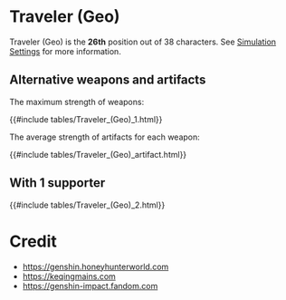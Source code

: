 # Traveler (Geo)

Traveler (Geo) is the **26th** position out of 38 characters. See [Simulation Settings](./simulation_settings.md) for more information.

## Alternative weapons and artifacts

The maximum strength of weapons:

{{#include tables/Traveler_(Geo)_1.html}}

The average strength of artifacts for each weapon:

{{#include tables/Traveler_(Geo)_artifact.html}}

## With 1 supporter

{{#include tables/Traveler_(Geo)_2.html}}

# Credit

- <https://genshin.honeyhunterworld.com>
- <https://keqingmains.com>
- <https://genshin-impact.fandom.com>
